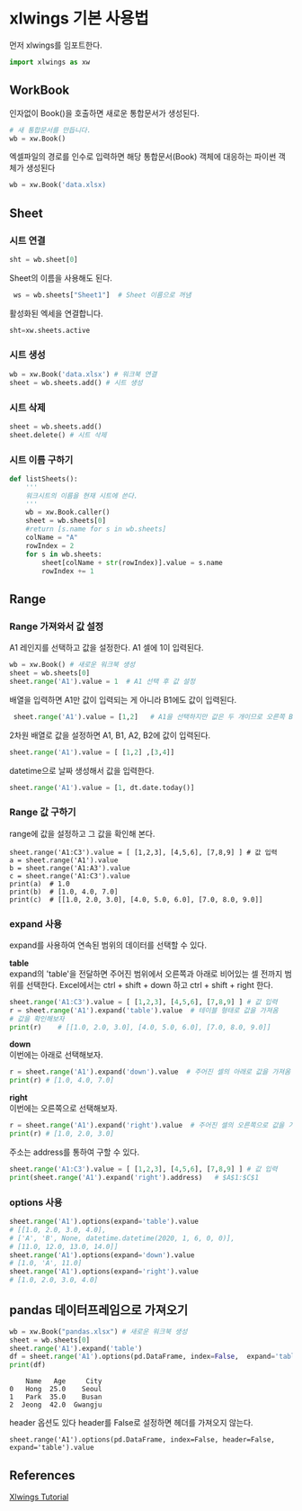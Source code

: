 # xlwings 기본 사용법

먼저 xlwings를 임포트한다. 

```python 
import xlwings as xw
```



## WorkBook 
인자없이 Book()을 호출하면 새로운 통합문서가 생성된다. 
```python 
# 새 통합문서를 만듭니다.
wb = xw.Book()
```


엑셀파일의 경로를 인수로 입력하면 해당 통합문서(Book) 객체에 대응하는 파이썬 객체가 생성된다
```python 
wb = xw.Book('data.xlsx)
```

## Sheet

### 시트 연결 
```python 
sht = wb.sheet[0] 
```
Sheet의 이름을 사용해도 된다. 
```python 
 ws = wb.sheets["Sheet1"]  # Sheet 이름으로 꺼냄 
```

활성화된 엑세을 연결합니다. 
```python
sht=xw.sheets.active
```


### 시트 생성 
```python 
wb = xw.Book('data.xlsx') # 워크북 연결 
sheet = wb.sheets.add() # 시트 생성
```

### 시트 삭제 
```python 
sheet = wb.sheets.add()
sheet.delete() # 시트 삭제 
```

### 시트 이름 구하기 
```python 
def listSheets():
    '''
    워크시트의 이름을 현재 시트에 쓴다. 
    '''
    wb = xw.Book.caller()
    sheet = wb.sheets[0]
    #return [s.name for s in wb.sheets]
    colName = "A"
    rowIndex = 2
    for s in wb.sheets:
        sheet[colName + str(rowIndex)].value = s.name
        rowIndex += 1
```        



## Range 
### Range 가져와서 값 설정 
A1 레인지를 선택하고 값을 설정한다.  A1 셀에 1이 입력된다. 
```python 
wb = xw.Book() # 새로운 워크북 생성 
sheet = wb.sheets[0]
sheet.range('A1').value = 1  # A1 선택 후 값 설정 
```
배열을 입력하면 A1만 값이 입력되는 게 아니라 B1에도 값이 입력된다. 
```python 
 sheet.range('A1').value = [1,2]   # A1을 선택하지만 값은 두 개이므로 오른쪽 B1에도  값이 입력된다. 
``` 
2차원 배열로 값을 설정하면 A1, B1, A2, B2에 값이 입력된다. 
```python 
sheet.range('A1').value = [ [1,2] ,[3,4]]
```

datetime으로 날짜 생성해서 값을 입력한다. 
```python
sheet.range('A1').value = [1, dt.date.today()] 
```
### Range 값 구하기 
range에 값을 설정하고 그 값을 확인해 본다. 
```
sheet.range('A1:C3').value = [ [1,2,3], [4,5,6], [7,8,9] ] # 값 입력 
a = sheet.range('A1').value 
b = sheet.range('A1:A3').value 
c = sheet.range('A1:C3').value 
print(a)  # 1.0 
print(b)  # [1.0, 4.0, 7.0]
print(c)  # [[1.0, 2.0, 3.0], [4.0, 5.0, 6.0], [7.0, 8.0, 9.0]]
```    
### expand 사용 
expand를 사용하여 연속된 범위의 데이터를 선택할 수 있다. 

**table**     
expand의 'table'을 전달하면 주어진 범위에서 오른쪽과 아래로 비어있는 셀 전까지 범위를 선택한다.  Excel에서는 ctrl + shift + down 하고 ctrl + shift + right 한다. 

```python
sheet.range('A1:C3').value = [ [1,2,3], [4,5,6], [7,8,9] ] # 값 입력 
r = sheet.range('A1').expand('table').value  # 테이블 형태로 값을 가져옴
# 값을 확인해보자 
print(r)    # [[1.0, 2.0, 3.0], [4.0, 5.0, 6.0], [7.0, 8.0, 9.0]]
```    

**down**    
이번에는 아래로 선택해보자.  
```python 
r = sheet.range('A1').expand('down').value  # 주어진 셀의 아래로 값을 가져옴
print(r) # [1.0, 4.0, 7.0]
```

**right**  
이번에는 오른쪽으로 선택해보자. 

```python
r = sheet.range('A1').expand('right').value  # 주어진 셀의 오른쪽으로 값을 가져옴
print(r) # [1.0, 2.0, 3.0]
```

주소는 address를 통하여 구할 수 있다. 
```python 
sheet.range('A1:C3').value = [ [1,2,3], [4,5,6], [7,8,9] ] # 값 입력 
print(sheet.range('A1').expand('right').address)   # $A$1:$C$1
```

### options 사용 
```python 
sheet.range('A1').options(expand='table').value
# [[1.0, 2.0, 3.0, 4.0],
# ['A', 'B', None, datetime.datetime(2020, 1, 6, 0, 0)],
# [11.0, 12.0, 13.0, 14.0]]
sheet.range('A1').options(expand='down').value
# [1.0, 'A', 11.0]
sheet.range('A1').options(expand='right').value
# [1.0, 2.0, 3.0, 4.0]
```


## pandas 데이터프레임으로 가져오기 

```python
wb = xw.Book("pandas.xlsx") # 새로운 워크북 생성 
sheet = wb.sheets[0]
sheet.range('A1').expand('table')
df = sheet.range('A1').options(pd.DataFrame, index=False,  expand='table').value  # pandas 데이터프레임 형태로 가져옴
print(df) 
```    

```
    Name   Age     City
0   Hong  25.0    Seoul
1   Park  35.0    Busan
2  Jeong  42.0  Gwangju
```

header 옵션도 있다 header를 False로 설정하면 헤더를 가져오지 않는다. 

```
sheet.range('A1').options(pd.DataFrame, index=False, header=False, expand='table').value
```


## References
[Xlwings Tutorial](https://www.dataquest.io/blog/python-excel-xlwings-tutorial/)      
